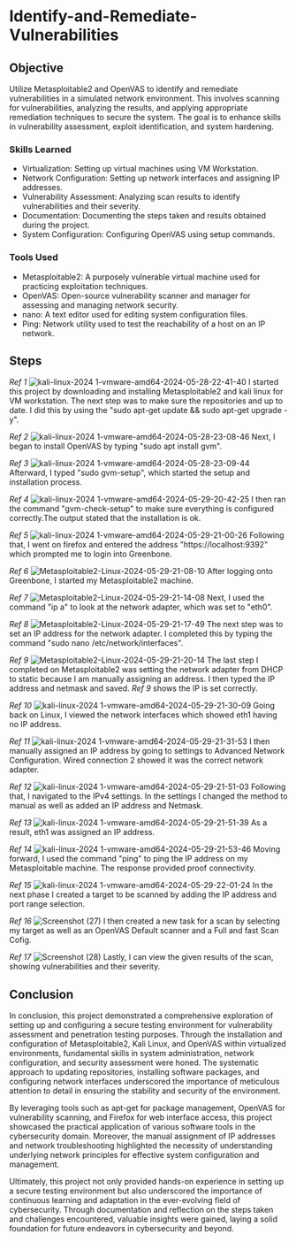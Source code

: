# Identify-and-Remediate-Vulnerabilities

## Objective

Utilize Metasploitable2 and OpenVAS to identify and remediate vulnerabilities in a simulated network environment. This involves scanning for vulnerabilities, analyzing the results, and applying appropriate remediation techniques to secure the system. The goal is to enhance skills in vulnerability assessment, exploit identification, and system hardening.

### Skills Learned

- Virtualization: Setting up virtual machines using VM Workstation.
- Network Configuration: Setting up network interfaces and assigning IP addresses.
- Vulnerability Assessment: Analyzing scan results to identify vulnerabilities and their severity.
- Documentation: Documenting the steps taken and results obtained during the project.
- System Configuration: Configuring OpenVAS using setup commands.

### Tools Used

- Metasploitable2: A purposely vulnerable virtual machine used for practicing exploitation techniques.
- OpenVAS: Open-source vulnerability scanner and manager for assessing and managing network security.
- nano: A text editor used for editing system configuration files.
- Ping: Network utility used to test the reachability of a host on an IP network.

## Steps

*Ref 1*
![kali-linux-2024 1-vmware-amd64-2024-05-28-22-41-40](https://github.com/Casttllee/Identify-and-Remediate-Vulnerabilities/assets/137667912/a602ca14-c4f3-4792-ba10-4cad95092c33)
 I started this project by downloading and installing Metasploitable2 and kali linux for VM workstation. The next step was to make sure the repositories and up to date. I did this by using the "sudo apt-get update && sudo apt-get upgrade -y".

*Ref 2*
![kali-linux-2024 1-vmware-amd64-2024-05-28-23-08-46](https://github.com/Casttllee/Identify-and-Remediate-Vulnerabilities/assets/137667912/fed8a46d-8bb7-4430-8122-998661fa7685)
 Next, I began to install OpenVAS by typing "sudo apt install gvm".

*Ref 3*
![kali-linux-2024 1-vmware-amd64-2024-05-28-23-09-44](https://github.com/Casttllee/Identify-and-Remediate-Vulnerabilities/assets/137667912/461b6c45-2b85-4dd0-9a6c-4208c8aef0d6)
 Afterward, I typed "sudo gvm-setup", which started the setup and installation process.

*Ref 4*
![kali-linux-2024 1-vmware-amd64-2024-05-29-20-42-25](https://github.com/Casttllee/Identify-and-Remediate-Vulnerabilities/assets/137667912/61e82b65-9667-47f5-91df-a08eefb32cf2)
 I then ran the command "gvm-check-setup" to make sure everything is configured correctly.The output stated that the installation is ok.

*Ref 5*
![kali-linux-2024 1-vmware-amd64-2024-05-29-21-00-26](https://github.com/Casttllee/Identify-and-Remediate-Vulnerabilities/assets/137667912/8a585243-9268-4b24-8bcb-269460dae587)
 Following that, I went on firefox and entered the address "https://localhost:9392" which prompted me to login into Greenbone. 

*Ref 6*
![Metasploitable2-Linux-2024-05-29-21-08-10](https://github.com/Casttllee/Identify-and-Remediate-Vulnerabilities/assets/137667912/4555aad1-141a-4d69-aa29-df7074953f12)
 After logging onto Greenbone, I started my Metasploitable2 machine.

*Ref 7*
![Metasploitable2-Linux-2024-05-29-21-14-08](https://github.com/Casttllee/Identify-and-Remediate-Vulnerabilities/assets/137667912/a01715c9-00c1-4482-ab85-4c031dd2f97b)
 Next, I used the command "ip a" to look at the network adapter, which was set to "eth0".

*Ref 8*
![Metasploitable2-Linux-2024-05-29-21-17-49](https://github.com/Casttllee/Identify-and-Remediate-Vulnerabilities/assets/137667912/3ac533e3-f372-41da-9298-c4cb7e95ebc6)
 The next step was to set an IP address for the network adapter. I completed this by typing the command "sudo nano /etc/network/interfaces".

*Ref 9*
![Metasploitable2-Linux-2024-05-29-21-20-14](https://github.com/Casttllee/Identify-and-Remediate-Vulnerabilities/assets/137667912/eff46eb2-bd81-4a8e-99b6-1850ad11d5db)
 The last step I completed on Metasploitable2 was setting the network adapter from DHCP to static because I am manually assigning an address. I then typed the IP address and netmask and saved. *Ref 9* shows the IP is set correctly.
 
*Ref 10*
![kali-linux-2024 1-vmware-amd64-2024-05-29-21-30-09](https://github.com/Casttllee/Identify-and-Remediate-Vulnerabilities/assets/137667912/d107d64e-483c-435f-ab59-22b3d8a1b835)
 Going back on Linux, I viewed the network interfaces which showed eth1 having no IP address.

*Ref 11*
![kali-linux-2024 1-vmware-amd64-2024-05-29-21-31-53](https://github.com/Casttllee/Identify-and-Remediate-Vulnerabilities/assets/137667912/10c619d1-c83f-450b-8884-396b627bc195)
 I then manually assigned an IP address by going to settings to Advanced Network Configuration. Wired connection 2 showed it was the correct network adapter.

*Ref 12*
![kali-linux-2024 1-vmware-amd64-2024-05-29-21-51-03](https://github.com/Casttllee/Identify-and-Remediate-Vulnerabilities/assets/137667912/0b100848-5662-4fec-9982-782da102832a)
 Following that, I navigated to the IPv4 settings. In the settings I changed the method to manual as well as added an IP address and Netmask.

*Ref 13*
![kali-linux-2024 1-vmware-amd64-2024-05-29-21-51-39](https://github.com/Casttllee/Identify-and-Remediate-Vulnerabilities/assets/137667912/84e4e175-b2b0-4680-a816-b26b6a592e6a)
 As a result, eth1 was assigned an IP address.

*Ref 14*
![kali-linux-2024 1-vmware-amd64-2024-05-29-21-53-46](https://github.com/Casttllee/Identify-and-Remediate-Vulnerabilities/assets/137667912/78da7578-b653-433f-8468-b26b56ee078f)
 Moving forward, I used the command "ping" to ping the IP address on my Metasploitable machine. The response provided proof connectivity.

 *Ref 15*
![kali-linux-2024 1-vmware-amd64-2024-05-29-22-01-24](https://github.com/Casttllee/Identify-and-Remediate-Vulnerabilities/assets/137667912/6ee98662-9925-426f-a302-ea548a06e8b7)
 In the next phase I created a target to be scanned by adding the IP address and port range selection.

 *Ref 16*
![Screenshot (27)](https://github.com/Casttllee/Identify-and-Remediate-Vulnerabilities/assets/137667912/e374eb84-1ac8-4c4f-8ffe-251cab4061a2)
 I then created a new task for a scan by selecting my target as well as an OpenVAS Default scanner and a Full and fast Scan Cofig.

 *Ref 17*
![Screenshot (28)](https://github.com/Casttllee/Identify-and-Remediate-Vulnerabilities/assets/137667912/fd7e82c1-7a2a-4ed8-8a4d-1cf99cc97a8a)
 Lastly, I can view the given results of the scan, showing vulnerabilities and their severity.
 
## Conclusion 
In conclusion, this project demonstrated a comprehensive exploration of setting up and configuring a secure testing environment for vulnerability assessment and penetration testing purposes. Through the installation and configuration of Metasploitable2, Kali Linux, and OpenVAS within virtualized environments, fundamental skills in system administration, network configuration, and security assessment were honed. The systematic approach to updating repositories, installing software packages, and configuring network interfaces underscored the importance of meticulous attention to detail in ensuring the stability and security of the environment.

By leveraging tools such as apt-get for package management, OpenVAS for vulnerability scanning, and Firefox for web interface access, this project showcased the practical application of various software tools in the cybersecurity domain. Moreover, the manual assignment of IP addresses and network troubleshooting highlighted the necessity of understanding underlying network principles for effective system configuration and management.

Ultimately, this project not only provided hands-on experience in setting up a secure testing environment but also underscored the importance of continuous learning and adaptation in the ever-evolving field of cybersecurity. Through documentation and reflection on the steps taken and challenges encountered, valuable insights were gained, laying a solid foundation for future endeavors in cybersecurity and beyond.
